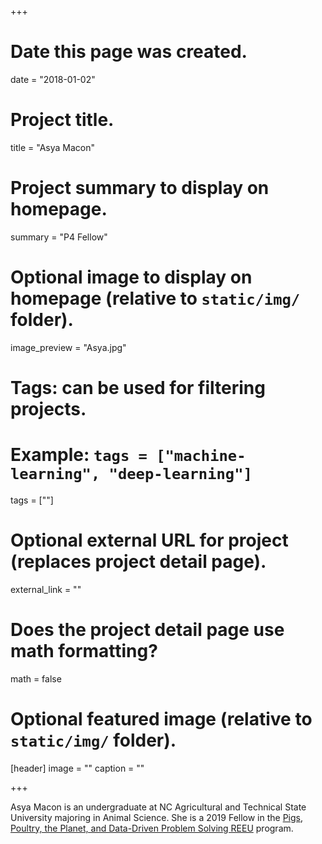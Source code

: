 +++
# Date this page was created.
date = "2018-01-02"

# Project title.
title = "Asya Macon"

# Project summary to display on homepage.
summary = "P4 Fellow"

# Optional image to display on homepage (relative to `static/img/` folder).
image_preview = "Asya.jpg"

# Tags: can be used for filtering projects.
# Example: `tags = ["machine-learning", "deep-learning"]`
tags = [""]

# Optional external URL for project (replaces project detail page).
external_link = ""

# Does the project detail page use math formatting?
math = false

# Optional featured image (relative to `static/img/` folder).
[header]
image = ""
caption = ""

+++

Asya Macon is an undergraduate at NC Agricultural and Technical State University majoring in Animal Science. She is a 2019 Fellow in the [Pigs, Poultry, the Planet, and Data-Driven Problem Solving REEU](http://p4.rbind.io/) program.
